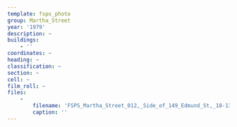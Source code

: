 ```yaml
---
template: fsps_photo
group: Martha_Street
year: '1979'
description: ~
buildings:
    - ''
coordinates: ~
heading: ~
classification: ~
section: ~
cell: ~
film_roll: ~
files:
    -
        filename: 'FSPS_Martha_Street_012,_Side_of_149_Edmund_St,_18-13,_1979.png'
        caption: ''
---
```

